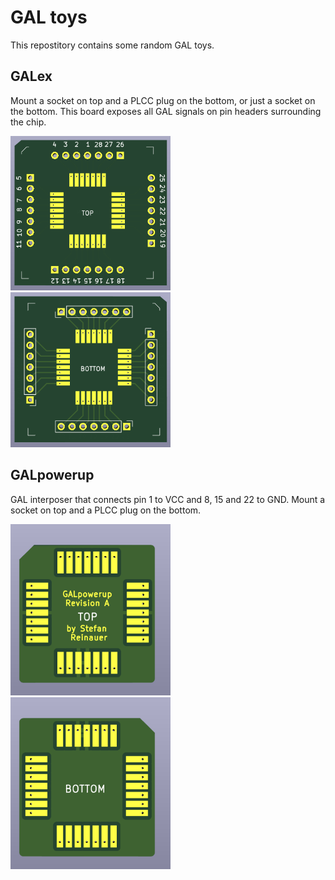 # GAL toys

This repostitory contains some random GAL toys.

## GALex

Mount a socket on top and a PLCC plug on the bottom, or just a socket on the
bottom. This board exposes all GAL signals on pin headers surrounding the chip.

<a href="images/GALex_top.png">
<img src="images/GALex_top.png" width="256">
</a>
<a href="images/GALex_bottom.png">
<img src="images/GALex_bottom.png" width="256">
</a>

## GALpowerup

GAL interposer that connects pin 1 to VCC and 8, 15 and 22 to GND. Mount a
socket on top and a PLCC plug on the bottom.

<a href="images/GALpowerup_top.png">
<img src="images/GALpowerup_top.png" width="256">
</a>
<a href="images/GALpowerup_bottom.png">
<img src="images/GALpowerup_bottom.png" width="256">
</a>

